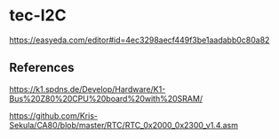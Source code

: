 # tec-I2C
 

https://easyeda.com/editor#id=4ec3298aecf449f3be1aadabb0c80a82

## References
 

https://k1.spdns.de/Develop/Hardware/K1-Bus%20Z80%20CPU%20board%20with%20SRAM/


https://github.com/Kris-Sekula/CA80/blob/master/RTC/RTC_0x2000_0x2300_v1.4.asm

